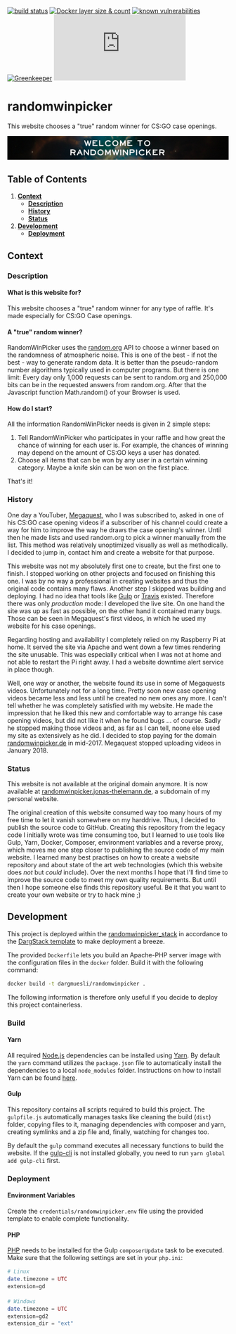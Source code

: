 [![build status](https://travis-ci.org/dargmuesli/randomwinpicker.svg?branch=develop)](https://travis-ci.org/dargmuesli/randomwinpicker "build status")
[![Docker layer size & count](https://images.microbadger.com/badges/image/dargmuesli/randomwinpicker.svg)](https://microbadger.com/images/dargmuesli/randomwinpicker "Docker layer size & count")
[![known vulnerabilities](https://snyk.io/test/github/dargmuesli/randomwinpicker/badge.svg)](https://snyk.io/test/github/dargmuesli/randomwinpicker "known vulnerabilities")
[![Greenkeeper](https://badges.greenkeeper.io/Dargmuesli/randomwinpicker.svg)](https://greenkeeper.io/ "Greenkeeper")
[![website uptime monitoring](https://app.statuscake.com/button/index.php?Track=VRBItScv8j&Days=1000&Design=3)](https://www.statuscake.com "website uptime monitoring") <!-- randomwinpicker.jonas-thelemann.de -->

# randomwinpicker
This website chooses a "true" random winner for CS:GO case openings.

![Welcome](images/welcome.jpg "Welcome to RandomWinPicker")

## Table of Contents
1. **[Context](#context)**
    - **[Description](#description)**
    - **[History](#history)**
    - **[Status](#status)**
1. **[Development](#development)**
    - **[Deployment](#deployment)**

## Context

### Description

#### What is this website for?
This website chooses a "true" random winner for any type of raffle.
It's made especially for CS:GO Case openings.

#### A "true" random winner?
RandomWinPicker uses the [random.org](https://www.random.org/) API to choose a winner based on the randomness of atmospheric noise.
This is one of the best - if not the best - way to generate random data. It is better than the pseudo-random number algorithms typically used in computer programs.
But there is one limit: Every day only 1,000 requests can be sent to random.org and 250,000 bits can be in the requested answers from random.org. After that the Javascript function Math.random() of your Browser is used.

#### How do I start?
All the information RandomWinPicker needs is given in 2 simple steps:

1. Tell RandomWinPicker who participates in your raffle and how great the chance of winning for each user is.
   For example, the chances of winning may depend on the amount of CS:GO keys a user has donated.
2. Choose all items that can be won by any user in a certain winning category.
   Maybe a knife skin can be won on the first place.

That's it!

### History
One day a YouTuber, [Megaquest](https://www.youtube.com/user/dragonflygames), who I was subscribed to, asked in one of his CS:GO case opening videos if a subscriber of his channel could create a way for him to improve the way he draws the case opening's winner. Until then he made lists and used random.org to pick a winner manually from the list. This method was relatively unoptimized visually as well as methodically. I decided to jump in, contact him and create a website for that purpose.

This website was not my absolutely first one to create, but the first one to finish. I stopped working on other projects and focused on finishing this one. I was by no way a professional in creating websites and thus the original code contains many flaws. Another step I skipped was building and deploying. I had no idea that tools like [Gulp](https://gulpjs.com/) or [Travis](https://travis-ci.org/) existed. Therefore there was only *production* mode: I developed the live site. On one hand the site was up as fast as possible, on the other hand it contained many bugs. Those can be seen in Megaquest's first videos, in which he used my website for his case openings.

Regarding hosting and availability I completely relied on my Raspberry Pi at home. It served the site via Apache and went down a few times rendering the site unusable. This was especially critical when I was not at home and not able to restart the Pi right away. I had a website downtime alert service in place though.

Well, one way or another, the website found its use in some of Megaquests videos. Unfortunately not for a long time. Pretty soon new case opening videos became less and less until he created no new ones any more. I can't tell whether he was completely satisfied with my website. He made the impression that he liked this new and comfortable way to arrange his case opening videos, but did not like it when he found bugs ... of course. Sadly he stopped making those videos and, as far as I can tell, noone else used my site as extensively as he did. I decided to stop paying for the domain [randomwinpicker.de](https://randomwinpicker.de/) in mid-2017. Megaquest stopped uploading videos in January 2018.

### Status
This website is not available at the original domain anymore. It is now available at [randomwinpicker.jonas-thelemann.de](https://randomwinpicker.jonas-thelemann.de/), a subdomain of my personal website.

The original creation of this website consumed way too many hours of my free time to let it vanish somewhere on my harddrive. Thus, I decided to publish the source code to GitHub. Creating this repository from the legacy code I initially wrote was time consuming too, but I learned to use tools like Gulp, Yarn, Docker, Composer, environment variables and a reverse proxy, which moves me one step closer to publishing the source code of my main website. I learned many best practises on how to create a website repository and about state of the art web technologies (which this website does *not* but *could* include). Over the next months I hope that I'll find time to improve the source code to meet my own quality requirements. But until then I hope someone else finds this repository useful. Be it that you want to create your own website or try to hack mine ;)

## Development
This project is deployed within the [randomwinpicker_stack](https://github.com/Dargmuesli/randomwinpicker_stack/) in accordance to the [DargStack template](https://github.com/Dargmuesli/dargstack-template/) to make deployment a breeze.

The provided `Dockerfile` lets you build an Apache-PHP server image with the configuration files in the `docker` folder. Build it with the following command:

```bash
docker build -t dargmuesli/randomwinpicker .
```

The following information is therefore only useful if you decide to deploy this project containerless.

### Build

#### Yarn
All required [Node.js](https://nodejs.org/) dependencies can be installed using [Yarn](https://yarnpkg.com/). By default the `yarn` command utilizes the `package.json` file to automatically install the dependencies to a local `node_modules` folder. Instructions on how to install Yarn can be found [here](https://yarnpkg.com/lang/en/docs/install/).

#### Gulp
This repository contains all scripts required to build this project. The `gulpfile.js` automatically manages tasks like cleaning the build (`dist`) folder, copying files to it, managing dependencies with composer and yarn, creating symlinks and a zip file and, finally, watching for changes too.

By default the `gulp` command executes all necessary functions to build the website. If the [gulp-cli](https://yarnpkg.com/en/package/gulp-cli/) is not installed globally, you need to run `yarn global add gulp-cli` first.

### Deployment

#### Environment Variables
Create the `credentials/randomwinpicker.env` file using the provided template to enable complete functionality.

#### PHP
[PHP](https://php.net/) needs to be installed for the Gulp `composerUpdate` task to be executed. Make sure that the following settings are set in your `php.ini`:

```PHP
# Linux
date.timezone = UTC
extension=gd

# Windows
date.timezone = UTC
extension=gd2
extension_dir = "ext"
```
